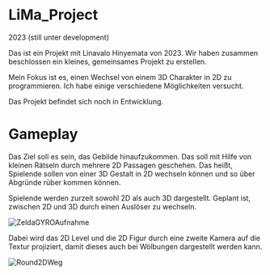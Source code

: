 # LiMa_Project

2023 (still unter development) 

Das ist ein Projekt mit Linavalo Hinyemata von 2023. 
Wir haben zusammen beschlossen ein kleines, gemeinsames Projekt zu erstellen. 

Mein Fokus ist es, einen Wechsel von einem 3D Charakter in 2D zu programmieren. Ich habe einige verschiedene Möglichkeiten versucht. 

Das Projekt befindet sich noch in Entwicklung. 

# Gameplay 

Das Ziel soll es sein, das Gebilde hinaufzukommen. 
Das soll mit Hilfe von kleinen Rätseln durch mehrere 2D Passagen geschehen. 
Das heißt, Spielende sollen von einer 3D Gestalt in 2D wechseln können und so über Abgründe rüber kommen können. 

Spielende werden zurzeit sowohl 2D als auch 3D dargestellt. 
Geplant ist, zwischen 2D und 3D durch einen Auslöser zu wechseln. 

![ZeldaGYROAufnahme](https://github.com/MatiHaufn/LiMa_Project/assets/65949947/aeafbab1-5b25-4b5c-8568-04dc09b2c9de) 

Dabei wird das 2D Level und die 2D Figur durch eine zweite Kamera auf die Textur projiziert, damit dieses auch bei Wölbungen dargestellt werden kann. 

![Round2DWeg](https://github.com/MatiHaufn/LiMa_Project/assets/65949947/6aca6dcb-76d3-457d-9547-1e0a3938f483)


